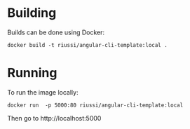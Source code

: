 # Building

Builds can be done using Docker:

```
docker build -t riussi/angular-cli-template:local .
```
# Running

To run the image locally:

```
docker run  -p 5000:80 riussi/angular-cli-template:local
```

Then go to http://localhost:5000
